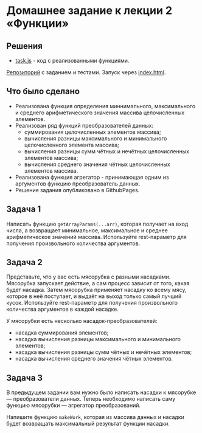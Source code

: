 # Домашнее задание к лекции 2 «Функции»

## Решения
 * <a href="https://github.com/Nephedov/bjs-2-homeworks/blob/123e42e51abae9fd57681cf6ad6b5caf30f31540/2.functions/task.js">task.js</a> - код с реализованными функциями.

<a href="https://github.com/Nephedov/bjs-2-homeworks/tree/123e42e51abae9fd57681cf6ad6b5caf30f31540/2.functions">Репозиторий</a> с заданием и тестами.
Запуск через <a href="https://github.com/Nephedov/bjs-2-homeworks/blob/123e42e51abae9fd57681cf6ad6b5caf30f31540/2.functions/index.html">index.html</a>.

## Что было сделано
* Реализована функция определения миннимального, максимального и среднего арифметического значения массива целочисленных элементов.
* Реализован ряд функций преобразователей данных:
  * суммирования целочисленных элементов массива;
  * вычисления разницы максимального и минимального целочисленного элемента массива;
  * вычисления разницы сумм чётных и нечётных целочисленных элементов массива;
  * вычисления среднего значения чётных целочисленных элементов массива.
* Реализована функция агрегатор - принимающая одним из аргументов функцию преобразователь данных.
* Решение задания опубликовано в GithubPages.

## Задача 1
Написать функцию `getArrayParams(...arr)`, которая получает на вход числа, а возвращает минимальное, максимальное и среднее арифметическое значений массива. Используйте rest-параметр для получения произвольного количества аргументов.

## Задача 2
Представьте, что у вас есть мясорубка с разными насадками. Мясорубка запускает действие, а сам процесс зависит от того, какая будет насадка. Затем мясорубка применяет насадку ко всему мясу, которое в неё поступает, и выдаёт на выход только самый лучший кусок. Используйте rest-параметр для получения произвольного количества аргументов в каждой насадке.

У мясорубки есть несколько насадок-преобразователей:

* насадка суммирования элементов;
* насадка вычисления разницы максимального и минимального элементов;
* насадка вычисления разницы сумм чётных и нечётных элементов;
* насадка вычисления среднего значения чётных элементов.

## Задача 3 
В предыдущем задании вам нужно было написать насадки к мясорубке — преобразователи данных. Теперь необходимо написать саму функцию мясорубки — агрегатор преобразований.

Напишите функцию `makeWork`, которая из массива данных и насадки будет возвращать максимальный результат функции насадки.
